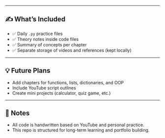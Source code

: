 
---

## ✍️ What’s Included

- ✅ Daily `.py` practice files
- ✅ Theory notes inside code files
- ✅ Summary of concepts per chapter
- ✅ Separate storage of videos and references (kept locally)

---

## 💡 Future Plans

- Add chapters for functions, lists, dictionaries, and OOP
- Include YouTube script outlines
- Create mini projects (calculator, quiz game, etc.)

---

## 📌 Notes

- All code is handwritten based on YouTube and personal practice.
- This repo is structured for long-term learning and portfolio building.
